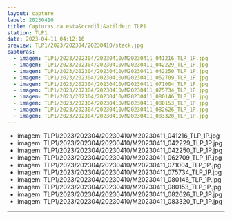 ```yaml
---
layout: capture
label: 20230410
title: Capturas da esta&ccedil;&atilde;o TLP1
station: TLP1
date: 2023-04-11 04:12:16
preview: TLP1/2023/202304/20230410/stack.jpg
capturas:
  - imagem: TLP1/2023/202304/20230410/M20230411_041216_TLP_1P.jpg
  - imagem: TLP1/2023/202304/20230410/M20230411_042229_TLP_1P.jpg
  - imagem: TLP1/2023/202304/20230410/M20230411_042250_TLP_1P.jpg
  - imagem: TLP1/2023/202304/20230410/M20230411_062709_TLP_1P.jpg
  - imagem: TLP1/2023/202304/20230410/M20230411_071004_TLP_1P.jpg
  - imagem: TLP1/2023/202304/20230410/M20230411_075734_TLP_1P.jpg
  - imagem: TLP1/2023/202304/20230410/M20230411_080146_TLP_1P.jpg
  - imagem: TLP1/2023/202304/20230410/M20230411_080153_TLP_1P.jpg
  - imagem: TLP1/2023/202304/20230410/M20230411_082626_TLP_1P.jpg
  - imagem: TLP1/2023/202304/20230410/M20230411_083320_TLP_1P.jpg
---
```

  - imagem: TLP1/2023/202304/20230410/M20230411_041216_TLP_1P.jpg
  - imagem: TLP1/2023/202304/20230410/M20230411_042229_TLP_1P.jpg
  - imagem: TLP1/2023/202304/20230410/M20230411_042250_TLP_1P.jpg
  - imagem: TLP1/2023/202304/20230410/M20230411_062709_TLP_1P.jpg
  - imagem: TLP1/2023/202304/20230410/M20230411_071004_TLP_1P.jpg
  - imagem: TLP1/2023/202304/20230410/M20230411_075734_TLP_1P.jpg
  - imagem: TLP1/2023/202304/20230410/M20230411_080146_TLP_1P.jpg
  - imagem: TLP1/2023/202304/20230410/M20230411_080153_TLP_1P.jpg
  - imagem: TLP1/2023/202304/20230410/M20230411_082626_TLP_1P.jpg
  - imagem: TLP1/2023/202304/20230410/M20230411_083320_TLP_1P.jpg
---

